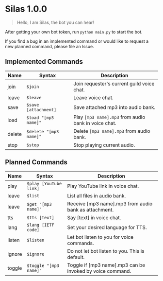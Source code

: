# Silas 1.0.0
> Hello, I am Silas, the bot you can hear!

After getting your own bot token, run `python main.py` to start the bot.

If you find a bug in an implemented command or would like to request a new planned command, please file an Issue.

## Implemented Commands
| Name   | Syntax                 | Description |
| ------ | ---------------------- | ----------- |
| join   | `$join`                | Join requester's current guild voice chat. |
| leave  | `$leave`               | Leave voice chat. |
| save   | `$save [attachment]`   | Save attached mp3 into audio bank. |
| load   | `$load "[mp3 name]"`   | Play `[mp3 name].mp3` from audio bank in voice chat. |
| delete | `$delete "[mp3 name]"` | Delete `[mp3 name].mp3` from audio bank. |
| stop   | `$stop`                | Stop playing current audio. |

## Planned Commands
| Name   | Syntax                 | Description |
| ------ | ---------------------- | ----------- |
| play   | `$play [YouTube link]` | Play YouTube link in voice chat. |
| leave  | `$list`                | List all files in audio bank. |
| leave  | `$get "[mp3 name]"`    | Receive [mp3 name].mp3 from audio bank as attachment. |
| tts    | `$tts [text]`          | Say [text] in voice chat. |
| lang   | `$lang [IETF code]`    | Set your desired language for TTS. |
| listen | `$listen`              | Let bot listen to you for voice commands. |
| ignore | `$ignore`              | Do not let bot listen to you. This is default. |
| toggle | `$toggle "[mp3 name]"` | Toggle if [mp3 name].mp3 can be invoked by voice command. |
